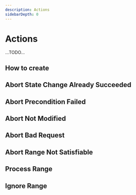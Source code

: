 ```yaml
---
description: Actions
sidebarDepth: 0
---
```


# Actions

...TODO...

## How to create

## Abort State Change Already Succeeded

## Abort Precondition Failed

## Abort Not Modified

## Abort Bad Request

## Abort Range Not Satisfiable

## Process Range

## Ignore Range